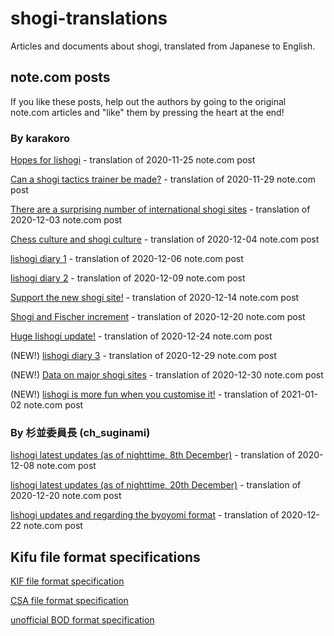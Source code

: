 # shogi-translations #

Articles and documents about shogi, translated from Japanese to English.

## note.com posts ##

If you like these posts, help out the authors by going to the original note.com articles and "like" them by pressing the heart at the end!

### By karakoro ###

[Hopes for lishogi](karakoro/201125-hopes-for-lishogi.md) - translation of 2020-11-25 note.com post

[Can a shogi tactics trainer be made?](karakoro/201129-shogi-tactics-trainer.md) - translation of 2020-11-29 note.com post

[There are a surprising number of international shogi sites](karakoro/201203-international-shogi-sites.md) - translation of 2020-12-03 note.com post

[Chess culture and shogi culture](karakoro/201204-chess-culture-and-shogi-culture.md) - translation of 2020-12-04 note.com post

[lishogi diary 1](karakoro/201206-lishogi-diary-1.md) - translation of 2020-12-06 note.com post

[lishogi diary 2](karakoro/201209-lishogi-diary-2.md) - translation of 2020-12-09 note.com post

[Support the new shogi site!](karakoro/201214-support-new-shogi-site.md) - translation of 2020-12-14 note.com post

[Shogi and Fischer increment](karakoro/201220-shogi-and-Fischer-increment.md) - translation of 2020-12-20 note.com post

[Huge lishogi update!](karakoro/201224-huge-lishogi-update.md) - translation of 2020-12-24 note.com post

(NEW!) [lishogi diary 3](karakoro/201229-lishogi-diary-3.md) - translation of 2020-12-29 note.com post

(NEW!) [Data on major shogi sites](karakoro/201230-major-shogi-sites.md) - translation of 2020-12-30 note.com post

(NEW!) [lishogi is more fun when you customise it!](karakoro/210102-lishogi-customise.md) - translation of 2021-01-02 note.com post

### By 杉並委員長 (ch_suginami) ###

[lishogi latest updates (as of nighttime, 8th December)](suginami/201208-lishogi-updates.md) - translation of 2020-12-08 note.com post

[lishogi latest updates (as of nighttime, 20th December)](suginami/201220-lishogi-updates.md) - translation of 2020-12-20 note.com post

[lishogi updates and regarding the byoyomi format](suginami/201222-lishogi-updates-and-regarding-byoyomi.md) - translation of 2020-12-22 note.com post

## Kifu file format specifications ##

[KIF file format specification](KIF-standard.md)

[CSA file format specification](CSA-standard.md)

[unofficial BOD format specification](BOD-features.md)
